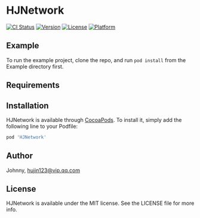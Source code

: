 # HJNetwork

[![CI Status](https://img.shields.io/travis/Johnny/HJNetwork.svg?style=flat)](https://travis-ci.org/Johnny/HJNetwork)
[![Version](https://img.shields.io/cocoapods/v/HJNetwork.svg?style=flat)](https://cocoapods.org/pods/HJNetwork)
[![License](https://img.shields.io/cocoapods/l/HJNetwork.svg?style=flat)](https://cocoapods.org/pods/HJNetwork)
[![Platform](https://img.shields.io/cocoapods/p/HJNetwork.svg?style=flat)](https://cocoapods.org/pods/HJNetwork)

## Example

To run the example project, clone the repo, and run `pod install` from the Example directory first.

## Requirements

## Installation

HJNetwork is available through [CocoaPods](https://cocoapods.org). To install
it, simply add the following line to your Podfile:

```ruby
pod 'HJNetwork'
```

## Author

Johnny, hujin123@vip.qq.com

## License

HJNetwork is available under the MIT license. See the LICENSE file for more info.
